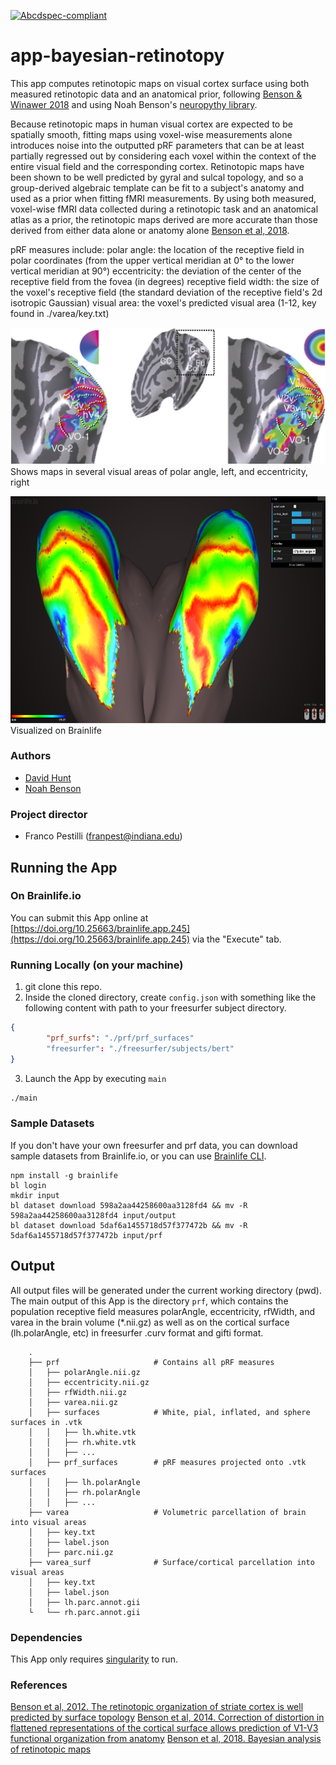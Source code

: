 [![Abcdspec-compliant](https://img.shields.io/badge/ABCD_Spec-v1.1-green.svg)](https://github.com/brain-life/abcd-spec)

# app-bayesian-retinotopy

This app computes retinotopic maps on visual cortex surface using both measured retinotopic data and an anatomical prior, following [Benson & Winawer 2018](https://elifesciences.org/articles/40224) and using Noah Benson's [neuropythy library](github.com/noahbenson/neuropythy).


Because retinotopic maps in human visual cortex are expected to be spatially smooth, fitting maps using voxel-wise measurements alone introduces noise into the outputted pRF parameters that can be at least partially regressed out by considering each voxel within the context of the entire visual field and the corresponding cortex. Retinotopic maps have been shown to be well predicted by gyral and sulcal topology, and so a group-derived algebraic template can be fit to a subject's anatomy and used as a prior when fitting fMRI measurements. By using both measured, voxel-wise fMRI data collected during a retinotopic task and an anatomical atlas as a prior, the retinotopic maps derived are more accurate than those derived from either data alone or anatomy alone [Benson et al, 2018](10.7554/eLife.40224).

pRF measures include:
  polar angle: the location of the receptive field in polar coordinates (from the upper vertical meridian at 0° to the lower vertical meridian at 90°)
  eccentricity: the deviation of the center of the receptive field from the fovea (in degrees)
  receptive field width: the size of the voxel's receptive field (the standard deviation of the receptive field's 2d isotropic Gaussian)
  visual area: the voxel's predicted visual area (1-12, key found in ./varea/key.txt)

![prf_measures](prf_measures.jpg)
Shows maps in several visual areas of polar angle, left, and eccentricity, right

![screen](screen.png)
Visualized on Brainlife

### Authors
- [David Hunt](davhunt@iu.edu)
- [Noah Benson](nben@nyu.edu)

### Project director
- Franco Pestilli (franpest@indiana.edu)

## Running the App 

### On Brainlife.io

You can submit this App online at [https://doi.org/10.25663/brainlife.app.245](https://doi.org/10.25663/brainlife.app.245) via the "Execute" tab.

### Running Locally (on your machine)

1. git clone this repo.
2. Inside the cloned directory, create `config.json` with something like the following content with path to your freesurfer subject directory.

```json
{
        "prf_surfs": "./prf/prf_surfaces"
        "freesurfer": "./freesurfer/subjects/bert"
}
```

3. Launch the App by executing `main`

```bash
./main
```

### Sample Datasets

If you don't have your own freesurfer and prf data, you can download sample datasets from Brainlife.io, or you can use [Brainlife CLI](https://github.com/brain-life/cli).

```
npm install -g brainlife
bl login
mkdir input
bl dataset download 598a2aa44258600aa3128fd4 && mv -R 598a2aa44258600aa3128fd4 input/output
bl dataset download 5daf6a1455718d57f377472b && mv -R 5daf6a1455718d57f377472b input/prf
```

## Output

All output files will be generated under the current working directory (pwd). The main output of this App is the directory `prf`, which contains the population receptive field measures polarAngle, eccentricity, rfWidth, and varea in the brain volume (*.nii.gz) as well as on the cortical surface (lh.polarAngle, etc) in freesurfer .curv format and gifti format.

```
    .
    ├── prf                     # Contains all pRF measures
    │   ├── polarAngle.nii.gz
    │   ├── eccentricity.nii.gz
    │   ├── rfWidth.nii.gz
    │   ├── varea.nii.gz
    │   ├── surfaces            # White, pial, inflated, and sphere surfaces in .vtk
    │   │   ├── lh.white.vtk
    │   │   ├── rh.white.vtk
    │   │   ├── ...
    │   ├── prf_surfaces        # pRF measures projected onto .vtk surfaces
    │   │   ├── lh.polarAngle
    │   │   ├── rh.polarAngle
    │   │   ├── ...
    ├── varea                   # Volumetric parcellation of brain into visual areas
    │   ├── key.txt
    │   ├── label.json
    │   ├── parc.nii.gz
    ├── varea_surf              # Surface/cortical parcellation into visual areas
    │   ├── key.txt
    │   ├── label.json
    │   ├── lh.parc.annot.gii
    └   └── rh.parc.annot.gii
```

### Dependencies

This App only requires [singularity](https://www.sylabs.io/singularity/) to run.

### References
[Benson et al, 2012. The retinotopic organization of striate cortex is well predicted by surface topology](https://doi.org/10.1016/j.cub.2012.09.014)
[Benson et al, 2014. Correction of distortion in flattened representations of the cortical surface allows prediction of V1-V3 functional organization from anatomy](10.1371/journal.pcbi.1003538)
[Benson et al, 2018. Bayesian analysis of retinotopic maps](10.7554/eLife.40224)
